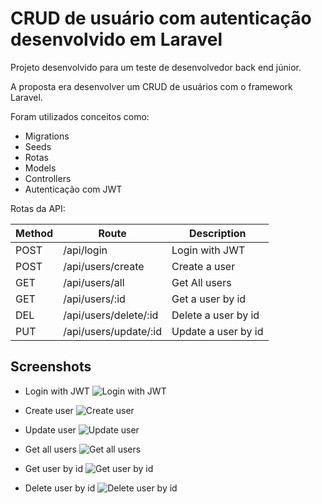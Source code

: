 # CRUD de usuário com autenticação desenvolvido em Laravel

Projeto desenvolvido para um teste de desenvolvedor back end júnior.

A proposta era desenvolver um CRUD de usuários com o framework Laravel.

Foram utilizados conceitos como:

* Migrations
* Seeds
* Rotas
* Models
* Controllers
* Autenticação com JWT

Rotas da API:

| Method | Route                 | Description         |
| ------ | --------------------- | ------------------- |
| POST   | /api/login            | Login with JWT      |
| POST   | /api/users/create     | Create a user       |
| GET    | /api/users/all        | Get All users       |
| GET    | /api/users/:id        | Get a user by id    |
| DEL    | /api/users/delete/:id | Delete a user by id |
| PUT    | /api/users/update/:id | Update a user by id |

## Screenshots

* Login with JWT
![Login with JWT](https://user-images.githubusercontent.com/70995453/166815542-a6a8c993-8b4d-4f53-99b9-32dad9b58ff6.png)

* Create user
![Create user](https://user-images.githubusercontent.com/70995453/166815791-95d3f660-4f76-46b3-882d-cd9086672b3a.png)

* Update user
![Update user](https://user-images.githubusercontent.com/70995453/166816045-a6b89f62-f0fc-4dcb-ae27-0886534ec3bf.png)

* Get all users
![Get all users](https://user-images.githubusercontent.com/70995453/166816126-fc4dca58-c308-42ee-973f-193428c08dec.png)

* Get user by id
![Get user by id](https://user-images.githubusercontent.com/70995453/166816171-7001edc2-d833-4e94-be52-2da87070982e.png)

* Delete user by id
![Delete user by id](https://user-images.githubusercontent.com/70995453/166816215-9da4c766-0341-4a62-b8e8-d509f7e06732.png)
